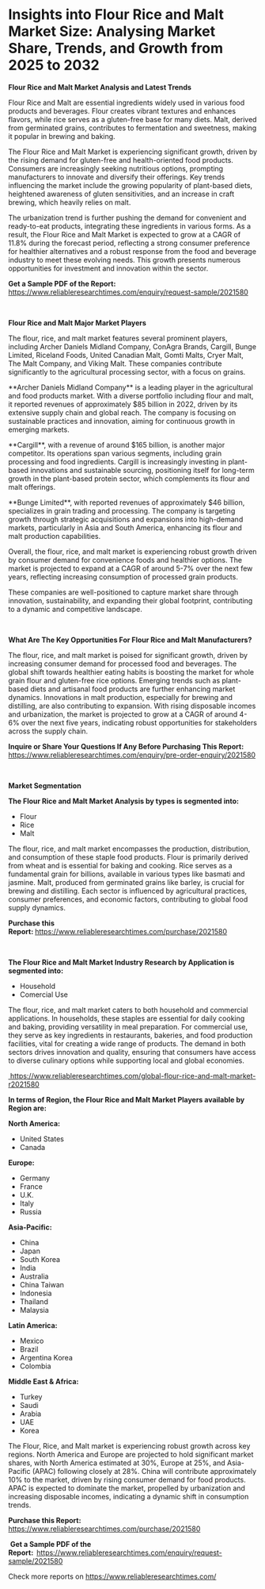 <p><h1>Insights into Flour Rice and Malt Market Size: Analysing Market Share, Trends, and Growth from 2025 to 2032</h1></p><p><strong>Flour Rice and Malt Market Analysis and Latest Trends</strong></p>
<p><p>Flour Rice and Malt are essential ingredients widely used in various food products and beverages. Flour creates vibrant textures and enhances flavors, while rice serves as a gluten-free base for many diets. Malt, derived from germinated grains, contributes to fermentation and sweetness, making it popular in brewing and baking. </p><p>The Flour Rice and Malt Market is experiencing significant growth, driven by the rising demand for gluten-free and health-oriented food products. Consumers are increasingly seeking nutritious options, prompting manufacturers to innovate and diversify their offerings. Key trends influencing the market include the growing popularity of plant-based diets, heightened awareness of gluten sensitivities, and an increase in craft brewing, which heavily relies on malt.</p><p>The urbanization trend is further pushing the demand for convenient and ready-to-eat products, integrating these ingredients in various forms. As a result, the Flour Rice and Malt Market is expected to grow at a CAGR of 11.8% during the forecast period, reflecting a strong consumer preference for healthier alternatives and a robust response from the food and beverage industry to meet these evolving needs. This growth presents numerous opportunities for investment and innovation within the sector.</p></p>
<p><strong>Get a Sample PDF of the Report:&nbsp;</strong> <a href="https://www.reliableresearchtimes.com/enquiry/request-sample/2021580?utm_campaign=2200&utm_medium=2&utm_source=Github&utm_content=ia&utm_term=29032025&utm_id=flour-rice-and-malt">https://www.reliableresearchtimes.com/enquiry/request-sample/2021580</a></p>
<p>&nbsp;</p>
<p><strong>Flour Rice and Malt Major Market Players</strong></p>
<p><p>The flour, rice, and malt market features several prominent players, including Archer Daniels Midland Company, ConAgra Brands, Cargill, Bunge Limited, Riceland Foods, United Canadian Malt, Gomti Malts, Cryer Malt, The Malt Company, and Viking Malt. These companies contribute significantly to the agricultural processing sector, with a focus on grains.</p><p>**Archer Daniels Midland Company** is a leading player in the agricultural and food products market. With a diverse portfolio including flour and malt, it reported revenues of approximately $85 billion in 2022, driven by its extensive supply chain and global reach. The company is focusing on sustainable practices and innovation, aiming for continuous growth in emerging markets.</p><p>**Cargill**, with a revenue of around $165 billion, is another major competitor. Its operations span various segments, including grain processing and food ingredients. Cargill is increasingly investing in plant-based innovations and sustainable sourcing, positioning itself for long-term growth in the plant-based protein sector, which complements its flour and malt offerings.</p><p>**Bunge Limited**, with reported revenues of approximately $46 billion, specializes in grain trading and processing. The company is targeting growth through strategic acquisitions and expansions into high-demand markets, particularly in Asia and South America, enhancing its flour and malt production capabilities.</p><p>Overall, the flour, rice, and malt market is experiencing robust growth driven by consumer demand for convenience foods and healthier options. The market is projected to expand at a CAGR of around 5-7% over the next few years, reflecting increasing consumption of processed grain products.</p><p>These companies are well-positioned to capture market share through innovation, sustainability, and expanding their global footprint, contributing to a dynamic and competitive landscape.</p></p>
<p>&nbsp;</p>
<p><strong>What Are The Key Opportunities For Flour Rice and Malt Manufacturers?</strong></p>
<p><p>The flour, rice, and malt market is poised for significant growth, driven by increasing consumer demand for processed food and beverages. The global shift towards healthier eating habits is boosting the market for whole grain flour and gluten-free rice options. Emerging trends such as plant-based diets and artisanal food products are further enhancing market dynamics. Innovations in malt production, especially for brewing and distilling, are also contributing to expansion. With rising disposable incomes and urbanization, the market is projected to grow at a CAGR of around 4-6% over the next five years, indicating robust opportunities for stakeholders across the supply chain.</p></p>
<p><strong>Inquire or Share Your Questions If Any Before Purchasing This Report:</strong> <a href="https://www.reliableresearchtimes.com/enquiry/pre-order-enquiry/2021580?utm_campaign=2200&utm_medium=2&utm_source=Github&utm_content=ia&utm_term=29032025&utm_id=flour-rice-and-malt">https://www.reliableresearchtimes.com/enquiry/pre-order-enquiry/2021580</a></p>
<p>&nbsp;</p>
<p><strong>Market Segmentation</strong></p>
<p><strong>The Flour Rice and Malt Market Analysis by types is segmented into:</strong></p>
<p><ul><li>Flour</li><li>Rice</li><li>Malt</li></ul></p>
<p><p>The flour, rice, and malt market encompasses the production, distribution, and consumption of these staple food products. Flour is primarily derived from wheat and is essential for baking and cooking. Rice serves as a fundamental grain for billions, available in various types like basmati and jasmine. Malt, produced from germinated grains like barley, is crucial for brewing and distilling. Each sector is influenced by agricultural practices, consumer preferences, and economic factors, contributing to global food supply dynamics.</p></p>
<p><strong>Purchase this Report:&nbsp;</strong><a href="https://www.reliableresearchtimes.com/purchase/2021580?utm_campaign=2200&utm_medium=2&utm_source=Github&utm_content=ia&utm_term=29032025&utm_id=flour-rice-and-malt">https://www.reliableresearchtimes.com/purchase/2021580</a></p>
<p>&nbsp;</p>
<p><strong>The Flour Rice and Malt Market Industry Research by Application is segmented into:</strong></p>
<p><ul><li>Household</li><li>Comercial Use</li></ul></p>
<p><p>The flour, rice, and malt market caters to both household and commercial applications. In households, these staples are essential for daily cooking and baking, providing versatility in meal preparation. For commercial use, they serve as key ingredients in restaurants, bakeries, and food production facilities, vital for creating a wide range of products. The demand in both sectors drives innovation and quality, ensuring that consumers have access to diverse culinary options while supporting local and global economies.</p></p>
<p><a href="https://www.reliableresearchtimes.com/global-flour-rice-and-malt-market-r2021580?utm_campaign=2200&utm_medium=2&utm_source=Github&utm_content=ia&utm_term=29032025&utm_id=flour-rice-and-malt">&nbsp;https://www.reliableresearchtimes.com/global-flour-rice-and-malt-market-r2021580</a></p>
<p><strong>In terms of Region, the Flour Rice and Malt Market Players available by Region are:</strong></p>
<p>
    <p> <strong> North America: </strong>
        <ul>
            <li>United States</li>
            <li>Canada</li>
        </ul>
        </p> 
    <p> <strong> Europe: </strong>
        <ul>
            <li>Germany</li>
            <li>France</li>
            <li>U.K.</li>
            <li>Italy</li>
            <li>Russia</li>
        </ul>
        </p> 
    <p> <strong> Asia-Pacific: </strong>
        <ul>
            <li>China</li>
            <li>Japan</li>
            <li>South Korea</li>
            <li>India</li>
            <li>Australia</li>
            <li>China Taiwan</li>
            <li>Indonesia</li>
            <li>Thailand</li>
            <li>Malaysia</li>
        </ul>
        </p> 
    <p> <strong> Latin America: </strong>
        <ul>
            <li>Mexico</li>
            <li>Brazil</li>
            <li>Argentina Korea</li>
            <li>Colombia</li>
        </ul>
        </p> 
    <p> <strong> Middle East & Africa: </strong>
        <ul>
            <li>Turkey</li>
            <li>Saudi</li>
            <li>Arabia</li>
            <li>UAE</li>
            <li>Korea</li>
        </ul>
    </p>
    </p>
<p><p>The Flour, Rice, and Malt market is experiencing robust growth across key regions. North America and Europe are projected to hold significant market shares, with North America estimated at 30%, Europe at 25%, and Asia-Pacific (APAC) following closely at 28%. China will contribute approximately 10% to the market, driven by rising consumer demand for food products. APAC is expected to dominate the market, propelled by urbanization and increasing disposable incomes, indicating a dynamic shift in consumption trends.</p></p>
<p><strong>Purchase this Report: </strong><a href="https://www.reliableresearchtimes.com/purchase/2021580?utm_campaign=2200&utm_medium=2&utm_source=Github&utm_content=ia&utm_term=29032025&utm_id=flour-rice-and-malt">https://www.reliableresearchtimes.com/purchase/2021580</a></p>
<p>&nbsp;<strong>Get a Sample PDF of the Report:&nbsp;&nbsp;</strong><a href="https://www.reliableresearchtimes.com/enquiry/request-sample/2021580?utm_campaign=2200&utm_medium=2&utm_source=Github&utm_content=ia&utm_term=29032025&utm_id=flour-rice-and-malt">https://www.reliableresearchtimes.com/enquiry/request-sample/2021580</a></p>
<p><strong></strong></p>
<p>Check more reports on <a href="https://www.reliableresearchtimes.com/?utm_campaign=2200&utm_medium=2&utm_source=Github&utm_content=ia&utm_term=29032025&utm_id=flour-rice-and-malt">https://www.reliableresearchtimes.com/</a></p>